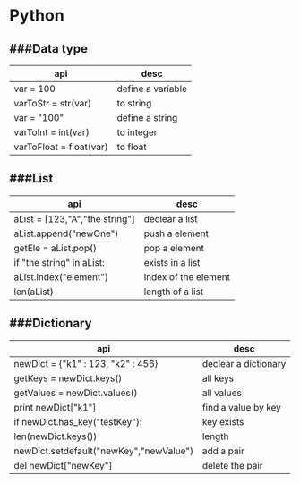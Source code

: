 # Python

<script type="text/javascript" src="../js/general.js"></script>

###Data type
---

| api | desc |
| -- | -- |
| var = 100 | define a variable |
| varToStr = str(var) | to string |
| var = "100" | define a string |
| varToInt = int(var) | to integer |
| varToFloat = float(var) | to float |

###List
---

| api | desc |
| -- | -- |
| aList = [123,"A","the string"] | declear a list |
| aList.append("newOne") | push a element |
| getEle = aList.pop() | pop a element |
| if "the string" in aList: | exists in a list |
| aList.index("element") | index of the element |
| len(aList) | length of a list |

###Dictionary
---

| api | desc |
| -- | -- |
| newDict = {"k1" : 123, "k2" : 456} | declear a dictionary |
| getKeys = newDict.keys() | all keys |
| getValues = newDict.values() | all values |
| print newDict["k1"] | find a value by key |
| if newDict.has_key("testKey"): | key exists |
| len(newDict.keys()) | length |
| newDict.setdefault("newKey","newValue") | add a pair |
| del newDict["newKey"] | delete the pair |
